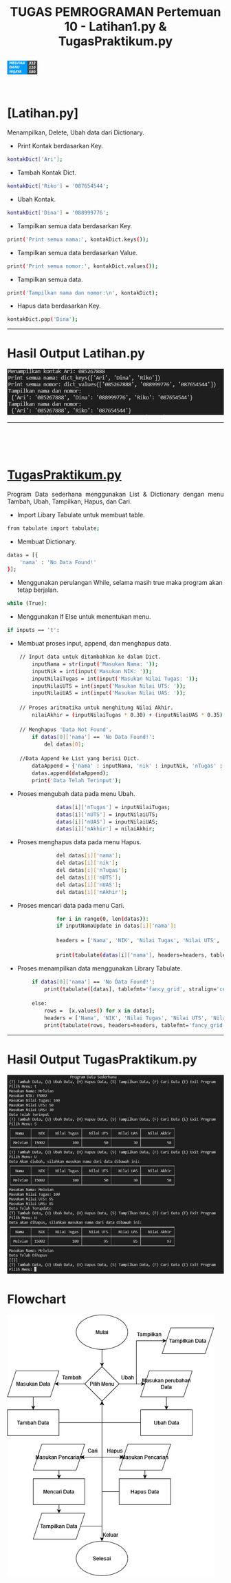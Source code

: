 # <p align="center"> TUGAS PEMROGRAMAN Pertemuan 10 - Latihan1.py & TugasPraktikum.py
[![melvian](./images/melvian.png)](https://www.linkedin.com/in/melvian-wijaya-760b371b1/)


<br>


# [Latihan.py]

<p align="justify">Menampilkan, Delete, Ubah data dari Dictionary.

- Print Kontak berdasarkan Key.
```sh
kontakDict['Ari'];
```
- Tambah Kontak Dict.
```sh
kontakDict['Riko'] = '087654544';
```
- Ubah Kontak.
```sh
kontakDict['Dina'] = '088999776';
```
- Tampilkan semua data berdasarkan Key.
```sh
print('Print semua nama:', kontakDict.keys());
```
- Tampilkan semua data berdasarkan Value.
```sh
print('Print semua nomor:', kontakDict.values());
```
- Tampilkan semua data.
```sh
print('Tampilkan nama dan nomor:\n', kontakDict);
```
- Hapus data berdasarkan Key.
```sh
kontakDict.pop('Dina');
```
----

# Hasil Output Latihan.py
![Output](./images/latihan.png)

----

<br>

<br>

<br>

# [TugasPraktikum.py](https://github.com/melviandanuw/TugasKelilingLuasLingkaran/blob/main/tugas.py)

<p align="justify">Program Data sederhana menggunakan List & Dictionary dengan menu Tambah, Ubah, Tampilkan, Hapus, dan Cari.

- Import Libary Tabulate untuk membuat table.
```sh
from tabulate import tabulate;
```
- Membuat Dictionary.
```sh
datas = [{
    'nama' : 'No Data Found!'    
}];
```
- Menggunakan perulangan While, selama masih true maka program akan tetap berjalan.
```sh
while (True):
```
- Menggunakan If Else untuk menentukan menu.
```sh
if inputs == 't':
```
- Membuat proses input, append, dan menghapus data.
```sh
    // Input data untuk ditambahkan ke dalam Dict.
        inputNama = str(input('Masukan Nama: '));
        inputNik = int(input('Masukan NIK: '));
        inputNilaiTugas = int(input('Masukan Nilai Tugas: '));
        inputNilaiUTS = int(input('Masukan Nilai UTS: '));
        inputNilaiUAS = int(input('Masukan Nilai UAS: '));

    // Proses aritmatika untuk menghitung Nilai Akhir.
        nilaiAkhir = (inputNilaiTugas * 0.30) + (inputNilaiUAS * 0.35) + (inputNilaiUTS * 0.35);
        
    // Menghapus 'Data Not Found'.
        if datas[0]['nama'] == 'No Data Found!':
            del datas[0];
    
    //Data Append ke List yang berisi Dict.
        dataAppend = {'nama' : inputNama, 'nik' : inputNik, 'nTugas' : inputNilaiTugas, 'nUTS' : inputNilaiUTS, 'nUAS' : inputNilaiUAS, 'nAkhir' : nilaiAkhir};    
        datas.append(dataAppend);
        print('Data Telah Terinput');
```
- Proses mengubah data pada menu Ubah.
```sh
                datas[i]['nTugas'] = inputNilaiTugas;
                datas[i]['nUTS'] = inputNilaiUTS;
                datas[i]['nUAS'] = inputNilaiUAS;
                datas[i]['nAkhir'] = nilaiAkhir;
```
- Proses menghapus data pada menu Hapus.
```sh
                del datas[i]['nama'];
                del datas[i]['nik'];
                del datas[i]['nTugas'];
                del datas[i]['nUTS'];
                del datas[i]['nUAS'];
                del datas[i]['nAkhir'];
```
- Proses mencari data pada menu Cari.
```sh
                for i in range(0, len(datas)):
                if inputNamaUpdate in datas[i]['nama']:
                
                headers = ['Nama', 'NIK', 'Nilai Tugas', 'Nilai UTS', 'Nilai UAS', 'Nilai Akhir'];
    
                print(tabulate(datas[i]['nama'], headers=headers, tablefmt='fancy_grid', stralign='center'));

```
- Proses menampilkan data menggunakan Library Tabulate.
```sh
        if datas[0]['nama'] == 'No Data Found!':
            print(tabulate([datas], tablefmt='fancy_grid', stralign='center'));
        
        else:
            rows =  [x.values() for x in datas];
            headers = ['Nama', 'NIK', 'Nilai Tugas', 'Nilai UTS', 'Nilai UAS', 'Nilai Akhir'];
            print(tabulate(rows, headers=headers, tablefmt='fancy_grid', stralign='center'));
```
----

# Hasil Output TugasPraktikum.py
![Output](./images/tugasPraktikum.png)


# Flowchart
![Output](./images/Flowchart.png)

